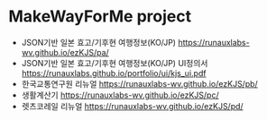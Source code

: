 # MakeWayForMe project
- JSON기반 일본 효고/기후현 여행정보(KO/JP) https://runauxlabs-wv.github.io/ezKJS/pa/
- JSON기반 일본 효고/기후현 여행정보(KO/JP) UI정의서 https://runauxlabs.github.io/portfolio/ui/kjs_ui.pdf
- 한국교통연구원 리뉴얼 https://runauxlabs-wv.github.io/ezKJS/pb/
- 생활계산기 https://runauxlabs-wv.github.io/ezKJS/pc/
- 렛츠코레일 리뉴얼 https://runauxlabs-wv.github.io/ezKJS/pd/
